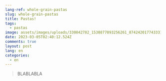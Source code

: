 ```yaml
---
lang-ref: whole-grain-pastas
slug: whole-grain-pastas
title: Pastas!
tags:
  - pastas
image: assets/images/uploads/330842782_1538877093256261_8742420177433315322_n2.jpg
date: 2023-03-05T02:40:12.524Z
comments: true
layout: post
lang: en
categories:
  - en
---
```

> BLABLABLA
> 